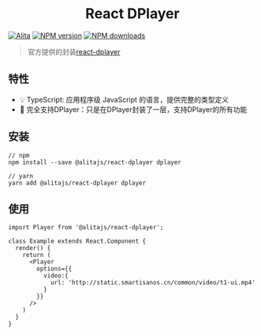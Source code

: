 <h1 align="center">React DPlayer</h1>

<p align="center">

[![Alita](https://img.shields.io/badge/alitajs-react%20dplayer-blue.svg)](https://github.com/alitajs/react-dplayer)
[![NPM version](https://img.shields.io/npm/v/@alitajs/react-dplayer.svg?style=flat)](https://npmjs.org/package/@alitajs/react-dplayer)
[![NPM downloads](http://img.shields.io/npm/dm/@alitajs/react-dplayer.svg?style=flat)](https://npmjs.org/package/@alitajs/react-dplayer)

</p>

> 官方提供的封装[react-dplayer](https://github.com/MoePlayer/react-dplayer)

## 特性

- 💡 TypeScript: 应用程序级 JavaScript 的语言，提供完整的类型定义
- 🚀 完全支持DPlayer：只是在DPlayer封装了一层，支持DPlayer的所有功能

## 安装

```
// npm
npm install --save @alitajs/react-dplayer dplayer

// yarn
yarn add @alitajs/react-dplayer dplayer
```

## 使用

```
import Player from '@alitajs/react-dplayer';

class Example extends React.Component {
  render() {
    return (
      <Player 
        options={{
          video:{
            url: 'http://static.smartisanos.cn/common/video/t1-ui.mp4'
          }
        }} 
      />
    )
  }
}
```
